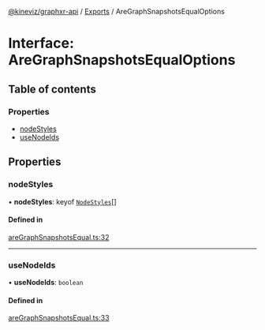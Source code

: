 [@kineviz/graphxr-api](../README.md) / [Exports](../modules.md) / AreGraphSnapshotsEqualOptions

# Interface: AreGraphSnapshotsEqualOptions

## Table of contents

### Properties

- [nodeStyles](AreGraphSnapshotsEqualOptions.md#nodestyles)
- [useNodeIds](AreGraphSnapshotsEqualOptions.md#usenodeids)

## Properties

### nodeStyles

• **nodeStyles**: keyof [`NodeStyles`](../modules.md#nodestyles)[]

#### Defined in

[areGraphSnapshotsEqual.ts:32](https://bitbucket.org/kineviz/graphxr-api/src/019f384/src/areGraphSnapshotsEqual.ts#lines-32)

___

### useNodeIds

• **useNodeIds**: `boolean`

#### Defined in

[areGraphSnapshotsEqual.ts:33](https://bitbucket.org/kineviz/graphxr-api/src/019f384/src/areGraphSnapshotsEqual.ts#lines-33)
